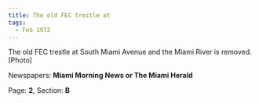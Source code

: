 ```yaml
---  
title: The old FEC trestle at  
tags:  
  - Feb 1972  
---  
```

  
The old FEC trestle at South Miami Avenue and the Miami River is removed. [Photo]  
  
Newspapers: **Miami Morning News or The Miami Herald**  
  
Page: **2**, Section: **B** 
